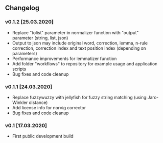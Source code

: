 ## Changelog

### v0.1.2 [25.03.2020]

- Replace "tolist" parameter in normalizer function with "output" parameter (string, list, json)
- Output to json may include original word, correction, lemma, n-rule correction, correction index and text position index (depending on parameters)
- Performance improvements for lemmatizer function
- Add folder "workflows" to repository for example usage and application scripts
- Bug fixes and code cleanup

### v0.1.1 [24.03.2020]

- Replace fuzzywuzzy with jellyfish for fuzzy string matching (using Jaro-Winkler distance)
- Add license info for norvig corrector
- Bug fixes and code cleanup

### v0.1 [17.03.2020]

- First public development build
